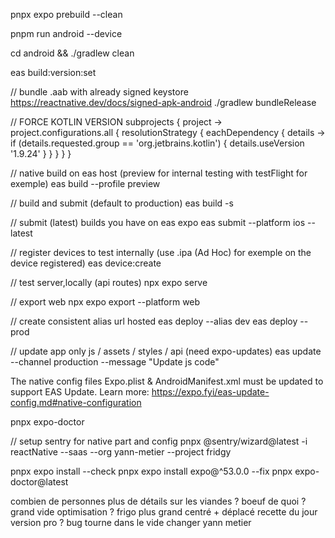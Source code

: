 pnpx expo prebuild --clean

pnpm run android --device

cd android && ./gradlew clean

eas build:version:set

// bundle .aab with already signed keystore
https://reactnative.dev/docs/signed-apk-android
./gradlew bundleRelease

// FORCE KOTLIN VERSION
subprojects { project ->
    project.configurations.all {
        resolutionStrategy {
            eachDependency { details ->
                if (details.requested.group == 'org.jetbrains.kotlin') {
                    details.useVersion '1.9.24'
                }
            }
        }
    }
}

// native build on eas host (preview for internal testing with testFlight for exemple)
eas build  --profile preview

// build and submit (default to production)
eas build -s

// submit (latest) builds you have on eas expo
eas submit --platform ios --latest

// register devices to test internally (use .ipa (Ad Hoc) for exemple on the device registered)
eas device:create



// test server,locally (api routes)
npx expo serve

// export web
npx expo export --platform web

// create consistent alias url hosted
eas deploy --alias dev
eas deploy --prod

// update app only js / assets / styles / api (need expo-updates)
eas update --channel production --message "Update js code"

The native config files Expo.plist & AndroidManifest.xml must be updated to support EAS Update. Learn more: https://expo.fyi/eas-update-config.md#native-configuration



pnpx expo-doctor

// setup sentry for native part and config
pnpx @sentry/wizard@latest -i reactNative --saas --org yann-metier --project fridgy

pnpx expo install --check
pnpx expo install expo@^53.0.0 --fix
pnpx expo-doctor@latest

combien de personnes
plus de détails sur les viandes ? boeuf de quoi ?
grand vide optimisation ? frigo plus grand centré + déplacé
recette du jour  version pro ?
bug tourne dans le vide
changer yann metier

